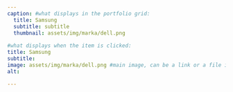 ```yaml
---
caption: #what displays in the portfolio grid:
  title: Samsung
  subtitle: subtitle
  thumbnail: assets/img/marka/dell.png
  
#what displays when the item is clicked:
title: Samsung
subtitle:
image: assets/img/marka/dell.png #main image, can be a link or a file in assets/img/portfolio
alt:

---
```

